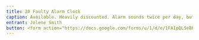 ```yaml
---
title: 30 Faulty Alarm Clock
caption: Available. Heavily discounted. Alarm sounds twice per day, but the snooze button doesn't work (although it sleeps a lot) and there's no way to switch to/from daylight saving time. Highly effective for waking up humans.
entrant: Jolene Smith
button: <form action="https://docs.google.com/forms/u/1/d/e/1FAIpQLSeBblQMqbBMeuApn2iPdutPu_wvMXp7h9YlIcRDEgHzWuKEQw/formResponse" method="post"><div class="form-element"></div><span>Votes</span><input type="text" name="entry.1897389204" required placeholder="$"></br><span>Email</span><input type="text" name="entry.882766101" required><button type="submit" name="button">Cast Votes</button></form>
---
```

